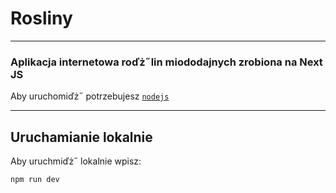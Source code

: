 # Rosliny

---

### Aplikacja internetowa roďż˝lin miododajnych zrobiona na Next JS

Aby uruchomiďż˝ potrzebujesz [`nodejs`]("https://nodejs.org")

---

## Uruchamianie lokalnie

Aby uruchmiďż˝ lokalnie wpisz:

```bash
npm run dev
```


